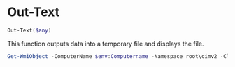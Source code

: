 # Out-Text
``` powershell
Out-Text($any)
```
This function outputs data into a temporary file and displays the file.

``` powershell
Get-WmiObject -ComputerName $env:Computername -Namespace root\cimv2 -Class Win32_Service | Out-Text;
```
